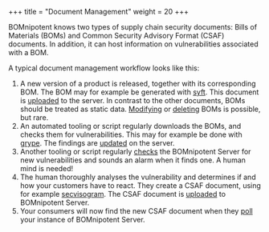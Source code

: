 +++
title = "Document Management"
weight = 20
+++

BOMnipotent knows two types of supply chain security documents: Bills of Materials (BOMs) and Common Security Advisory Format (CSAF) documents. In addition, it can host information on vulnerabilities associated with a BOM.

A typical document management workflow looks like this:
1. A new version of a product is released, together with its corresponding BOM. The BOM may for example be generated with [syft](/integration/syft/). This document is [uploaded](/client/manager/doc-management/uploading-boms/) to the server. In contrast to the other documents, BOMs should be treated as static data. [Modifying](/client/manager/doc-management/modifying-boms/) or [deleting](/client/manager/doc-management/deleting-boms/) BOMs is possible, but rare.
1. An automated tooling or script regularly downloads the BOMs, and checks them for vulnerabilities. This may for example be done with [grype](/integration/grype/). The findings are [updated](/client/manager/doc-management/updating-vulnerabilities/) on the server.
1. Another tooling or script regularly [checks](/client/manager/doc-management/checking-vulnerabilities/) the BOMnipotent Server for new vulnerabilities and sounds an alarm when it finds one. A human mind is needed!
1. The human thoroughly analyses the vulnerability and determines if and how your customers have to react. They create a CSAF document, using for example [secvisogram](https://github.com/secvisogram/secvisogram). The CSAF document is [uploaded](/client/manager/doc-management/uploading-csaf-docs/) to BOMnipotent Server.
1. Your consumers will now find the new CSAF document when they [poll](/client/consumer/boms/) your instance of BOMnipotent Server.
